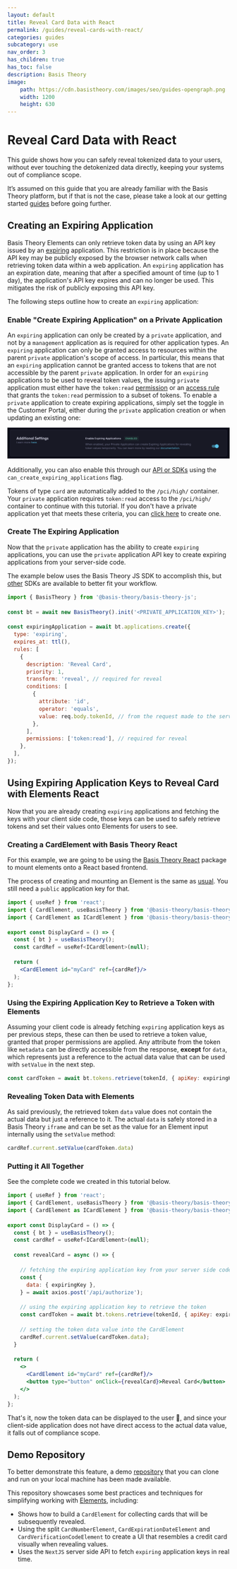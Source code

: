 ```yaml
---
layout: default
title: Reveal Card Data with React
permalink: /guides/reveal-cards-with-react/
categories: guides
subcategory: use
nav_order: 3
has_children: true
has_toc: false
description: Basis Theory
image:
    path: https://cdn.basistheory.com/images/seo/guides-opengraph.png
    width: 1200
    height: 630
---
```

# Reveal Card Data with React

This guide shows how you can safely reveal tokenized data to your users, without ever touching the detokenized data directly, keeping your systems out of compliance scope.  

It’s assumed on this guide that you are already familiar with the Basis Theory platform, but if that is not the case, please take a look at our getting started [guides](https://developers.basistheory.com/getting-started) before going further.

## Creating an Expiring Application

Basis Theory Elements can only retrieve token data by using an API key issued by an <a href="https://docs.basistheory.com/#applications-application-types">expiring</a> application. This restriction is in place because the API key may be publicly exposed by the browser network calls when retrieving token data within a web application.
An `expiring` application has an expiration date, meaning that after a specified amount of time (up to 1 day), the application's API key expires and can no longer be used. This mitigates the risk of publicly exposing this API key.

The following steps outline how to create an `expiring` application:

### Enable "Create Expiring Application" on a Private Application

An `expiring` application can only be created by a `private` application, and not by a `management` application as is required for other application types. An `expiring` application can only be granted access to resources within the parent `private` application's scope of access. In particular, this means that an `expiring` application cannot be granted access to tokens that are not accessible by the parent `private` application.
In order for an `expiring` applications to be used to reveal token values, the issuing `private` application must either have the `token:read` <a href="https://developers.basistheory.com/concepts/access-controls/#permissions">permission</a> or an [access rule](https://developers.basistheory.com/concepts/access-controls/#what-are-access-rules) that grants the `token:read` permission to a subset of tokens.
To enable a `private` application to create expiring applications, simply set the toggle in the Customer Portal, either during the `private` application creation or when updating an existing one: 

![Image of Create Expiring Application toggle in the portal](/assets/images/elements_reveal/enable_expiring_applications.png)

Additionally, you can also enable this through our [API or SDKs](https://docs.basistheory.com/#applications-create-application) using the `can_create_expiring_applications` flag. 

<span class="base-alert warning">
  <span>
    Tokens of type <code>card</code> are automatically added to the <code>/pci/high/</code> container.
    Your <code>private</code> application requires <code>token:read</code> access to the <code>/pci/high/</code> container to continue with this tutorial.
    If you don't have a private application yet that meets these criteria, you can <a href="https://portal.basistheory.com/applications/create?application_template_id=e6d4c554-6703-4bbb-b351-42cd2ee5cb5a">click here</a> to create one.
  </span>
</span>

### Create The Expiring Application

Now that the `private` application has the ability to create `expiring` applications, you can use the `private` application API key to create expiring applications from your server-side code.

The example below uses the Basis Theory JS SDK to accomplish this, but [other](https://docs.basistheory.com/#applications-create-application) SDKs are available to better fit your workflow.

```jsx
import { BasisTheory } from '@basis-theory/basis-theory-js';

const bt = await new BasisTheory().init('<PRIVATE_APPLICATION_KEY>');

const expiringApplication = await bt.applications.create({
  type: 'expiring',
  expires_at: ttl(),
  rules: [
    {
      description: 'Reveal Card',
      priority: 1,
      transform: 'reveal', // required for reveal
      conditions: [
        {
          attribute: 'id',
          operator: 'equals',
          value: req.body.tokenId, // from the request made to the server-side code
        },
      ],
      permissions: ['token:read'], // required for reveal
    },
  ],
});
```

## Using Expiring Application Keys to Reveal Card with Elements React

Now that you are already creating `expiring` applications and fetching the keys with your client side code, those keys can be used to safely retrieve tokens and set their values onto Elements for users to see. 

### Creating a CardElement with Basis Theory React

For this example, we are going to be using the [Basis Theory React](https://docs.basistheory.com/elements/#react-package) package to mount elements onto a React based frontend. 

The process of creating and mounting an Element is the same as [usual](https://developers.basistheory.com/guides/collect-cards-with-elements-react/). You still need a `public` application key for that.

```jsx
import { useRef } from 'react';
import { CardElement, useBasisTheory } from '@basis-theory/basis-theory-react';
import { CardElement as ICardElement } from '@basis-theory/basis-theory-js/types/elements';

export const DisplayCard = () => {
  const { bt } = useBasisTheory();
  const cardRef = useRef<ICardElement>(null);

  return (
    <CardElement id="myCard" ref={cardRef}/>
  );
};
```

### Using the Expiring Application Key to Retrieve a Token with Elements

Assuming your client code is already fetching `expiring` application keys as per previous steps, these can then be used to retrieve a token value, granted that proper permissions are applied. 
Any attribute from the token like `metadata` can be directly accessible from the response, <strong>except</strong> for `data`, which represents just a reference to the actual data value that can be used with `setValue` in the next step.

```jsx
const cardToken = await bt.tokens.retrieve(tokenId, { apiKey: expiringKey });
```

### Revealing Token Data with Elements

As said previously, the retrieved token `data` value does not contain the actual data but just a reference to it. The actual `data` is safely stored in a Basis Theory `iframe` and can be set as the value for an Element input internally using the `setValue` method:

```jsx
cardRef.current.setValue(cardToken.data)
```

### Putting it All Together

See the complete code we created in this tutorial below. 

```jsx
import { useRef } from 'react';
import { CardElement, useBasisTheory } from '@basis-theory/basis-theory-react';
import { CardElement as ICardElement } from '@basis-theory/basis-theory-js/types/elements';

export const DisplayCard = () => {
  const { bt } = useBasisTheory();
  const cardRef = useRef<ICardElement>(null);

  const revealCard = async () => {

    // fetching the expiring application key from your server side code
    const {
      data: { expiringKey },
    } = await axios.post('/api/authorize');

    // using the expiring application key to retrieve the token
    const cardToken = await bt.tokens.retrieve(tokenId, { apiKey: expiringKey });

    // setting the token data value into the CardElement
    cardRef.current.setValue(cardToken.data); 
  }

  return (
    <>
      <CardElement id="myCard" ref={cardRef}/>
      <button type="button" onClick={revealCard}>Reveal Card</button>
    </>
  );
};
```

That's it, now the token data can be displayed to the user 🎉, and since your client-side application does not have direct access to the actual data value, it falls out of compliance scope.

## Demo Repository

To better demonstrate this feature, a demo [repository](https://github.com/Basis-Theory-Labs/display-card-example) that you can clone and run on your local machine has been made available.

This repository showcases some best practices and techniques for simplifying working with [Elements](https://docs.basistheory.com/elements/#introduction), including:
- Shows how to build a `CardElement` for collecting cards that will be subsequently revealed.
- Using the split `CardNumberElement`, `CardExpirationDateElement` and `CardVerificationCodeElement` to create a UI that resembles a credit card visually when revealing values.
- Uses the `NextJS` server side API to fetch `expiring` application keys in real time. 